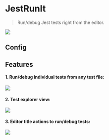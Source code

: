 # JestRunIt
> Run/debug Jest tests right from the editor.

![](https://github.com/nithinpeter/jestifyde/blob/master/readme-resources/jest-run-it-1.gif?raw=true)

## Config


## Features
#### 1. Run/debug individual tests from any test file:
![](https://github.com/nithinpeter/jestifyde/blob/master/readme-resources/jest-run-it-2.gif?raw=true)

#### 2. Test explorer view:
![](https://github.com/nithinpeter/jestifyde/blob/master/readme-resources/jest-run-it-explorer.png?raw=true)

#### 3. Editor title actions to run/debug tests:
![](https://github.com/nithinpeter/jestifyde/blob/master/readme-resources/jest-run-it-editor-title.png?raw=true)


